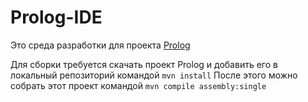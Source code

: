 # Prolog-IDE
Это среда разработки для проекта [Prolog](https://github.com/FalaleevMaxim/Prolog)

Для сборки требуется скачать проект Prolog и добавить его в локальный репозиторий командой `mvn install`
После этого можно собрать этот проект командой `mvn compile assembly:single`
